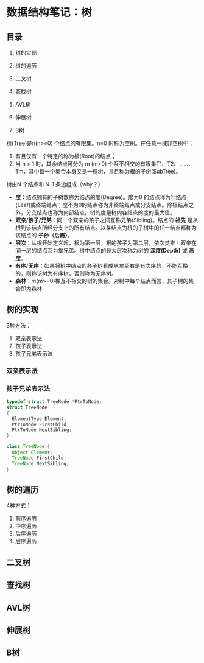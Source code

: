 # 数据结构笔记：树

## 目录

1. 树的实现

2. 树的遍历

3. 二叉树

4. 查找树

5. AVL树

6. 伸展树

7. B树

   

树(Tree)是n(n>=0) 个结点的有限集。n=0 时称为空树。在任意一棵非空树中：

1. 有且仅有一个特定的称为根(Root)的结点；
2. 当 n > 1 时，其余结点可分为 m (m>0) 个互不相交的有限集T1、T2、……、Tm，其中每一个集合本身又是一棵树，并且称为根的子树(SubTree)。

树由N 个结点和 N-1 条边组成（why？）

- **度**：结点拥有的子树数称为结点的度(Degree)。度为0 的结点称为叶结点(Leaf)或终端结点；度不为0的结点称为非终端结点或分支结点。除根结点之外，分支结点也称为内部结点。树的度是树内各结点的度的最大值。
- **双亲/孩子/兄弟**：同一个双亲的孩子之间互称兄弟(Sibling)。结点的 **祖先** 是从根到该结点所经分支上的所有结点。以某结点为根的子树中的任一结点都称为该结点的 **子孙（后裔）**。
- **层次**：从根开始定义起，根为第一层，根的孩子为第二层，依次类推！双亲在同一层的结点互为堂兄弟。树中结点的最大层次称为树的 **深度(Depth)** 或 **高度**。
- **有序/无序**：如果将树中结点的各子树看成从左至右是有次序的，不能互换的，则称该树为有序树，否则称为无序树。
- **森林**：m(m>=0)棵互不相交的树的集合。对树中每个结点而言，其子树的集合即为森林



## 树的实现

3种方法：

1. 双亲表示法
2. 孩子表示法
3. 孩子兄弟表示法

### 双亲表示法



### 孩子兄弟表示法

```C
typedef struct TreeNode *PtrToNode;
struct TreeNode
{
  ElementType Element;
  PtrToNode FirstChild;
  PtrToNode NextSibling;
}
```

```java
class TreeNode {
  Object Element;
  TreeNode FirstChild;
  TreeNode NextSibling;
}
```

## 树的遍历

4种方式：

1. 前序遍历
2. 中序遍历
3. 后序遍历
4. 层序遍历

## 二叉树

## 查找树

## AVL树

## 伸展树

## B树
